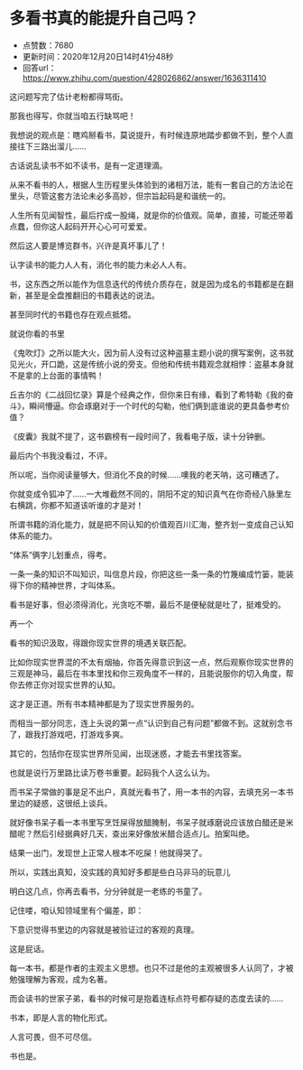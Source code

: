 # 多看书真的能提升自己吗？
- 点赞数：7680
- 更新时间：2020年12月20日14时41分48秒
- 回答url：https://www.zhihu.com/question/428026862/answer/1636311410
<body>
 <p data-pid="k8pABZki">这问题写完了估计老粉都得骂街。</p>
 <p data-pid="V5sdQ_Lu">那我也得写，你就当咱五行缺骂吧！</p>
 <p data-pid="hXjqHGoW">我想说的观点是：瞎鸡掰看书，莫说提升，有时候连原地踏步都做不到，整个人直接往下三路出溜儿……</p>
 <p data-pid="a399gc9H">古话说乱读书不如不读书，是有一定道理滴。</p>
 <p data-pid="FSwqT17u">从来不看书的人，根据人生历程里头体验到的诸相万法，能有一套自己的方法论在里头，尽管这套方法论未必多高妙，但宗旨起码是和谐统一的。</p>
 <p data-pid="zFCqcoZi">人生所有见闻智性，最后拧成一股绳，就是你的价值观。简单，直接，可能还带着点蠢，但你这人起码开开心心可可爱爱。</p>
 <p data-pid="VogY8nMe">然后这人要是博览群书，兴许是真坏事儿了！</p>
 <p data-pid="bDAODKwD">认字读书的能力人人有，消化书的能力未必人人有。</p>
 <p data-pid="iN5Rui2h">书，这东西之所以能作为信息迭代的传统介质存在，就是因为成名的书籍都是在翻新，甚至是全盘推翻旧的书籍表达的说法。</p>
 <p data-pid="JF6tEP2f">甚至同时代的书籍也存在观点抵牾。</p>
 <p data-pid="ooEW3zoN">就说你看的书里</p>
 <p data-pid="NiB0W9PO">《鬼吹灯》之所以能大火，因为前人没有过这种盗墓主题小说的撰写案例，这书就见光火，开口跪，这是传统小说的旁支。但他和传统书籍观念就相悖：盗墓本身就不是拿的上台面的事情鸭！</p>
 <p data-pid="F9-Dj4OD">丘吉尔的《二战回忆录》算是个经典之作，但你来日有缘，看到了希特勒《我的奋斗》，瞬间懵逼。你会琢磨对于一个时代的勾勒，他们俩到底谁说的更具备参考价值？</p>
 <p data-pid="6yohQmgR">《皮囊》我就不提了，这书霸榜有一段时间了，我看电子版，读十分钟删。</p>
 <p data-pid="yP4LK3rb">最后内个书我没看过，不评。</p>
 <p data-pid="MYM8ozZm">所以呢，当你阅读量够大，但消化不良的时候……噢我的老天呐，这可糟透了。</p>
 <p data-pid="7s7ZwDK6">你就变成令狐冲了……一大堆截然不同的，阴阳不定的知识真气在你奇经八脉里左右横跳，你都不知道该听谁的才是对！</p>
 <p data-pid="Nm9i8VZY">所谓书籍的消化能力，就是把不同认知的价值观百川汇海，整齐划一变成自己认知体系的能力。</p>
 <p data-pid="ODQbxny9">“体系”俩字儿划重点，得考。</p>
 <p data-pid="v2qK7-BK">一条一条的知识不叫知识，叫信息片段，你把这些一条一条的竹篾编成竹篓，能装得下你的精神世界，才叫体系。</p>
 <p data-pid="ttQ7UOcR">看书是好事，但必须得消化，光贪吃不嚼，最后不是便秘就是吐了，挺难受的。</p>
 <p data-pid="z6wKJorY">再一个</p>
 <p data-pid="_ur8ZNoy">看书的知识汲取，得跟你现实世界的境遇关联匹配。</p>
 <p data-pid="fwC7w1Yx">比如你现实世界混的不太有烟抽，你首先得意识到这一点，然后观察你现实世界的三观是神马，最后在书本里找和你三观角度不一样的，且能说服你的切入角度，帮你去修正你对现实世界的认知。</p>
 <p data-pid="kUBDZRx7">这才是正道。所有书本精神都是为了现实世界服务的。</p>
 <p data-pid="sv_kmRdu">而相当一部分同志，连上头说的第一点“认识到自己有问题”都做不到。这就别念书了，跟我打游戏吧，打游戏多爽。</p>
 <p data-pid="CHU14M4Q">其它的，包括你在现实世界所见闻，出现迷惑，才能去书里找答案。</p>
 <p data-pid="dEXpj-V1">也就是说行万里路比读万卷书重要。起码我个人这么认为。</p>
 <p data-pid="Uf5AZYZ_">而书呆子常做的事是足不出户，真就光看书了，用一本书的内容，去填充另一本书里边的疑惑，这很纸上谈兵。</p>
 <p data-pid="J0rOXO98">就好像书呆子看一本书里写烹饪屎得放醋腌制，书呆子就琢磨说应该放白醋还是米醋呢？然后引经据典好几天，查出来好像放米醋合适点儿。拍案叫绝。</p>
 <p data-pid="QxTI_s07">结果一出门，发现世上正常人根本不吃屎！他就得哭了。</p>
 <p data-pid="pIePKX-8">所以，实践出真知，没实践的真知好多都是些白马非马的玩意儿</p>
 <p data-pid="UNywzcYY">明白这几点，你再去看书，分分钟就是一老练的书童了。</p>
 <p data-pid="k5Lt-I7v">记住喽，咱认知领域里有个偏差，即：</p>
 <p data-pid="XmwnGubM">下意识觉得书里边的内容就是被验证过的客观的真理。</p>
 <p data-pid="VsGtVLaI">这是屁话。</p>
 <p data-pid="fAywamdp">每一本书，都是作者的主观主义思想。也只不过是他的主观被很多人认同了，才被勉强理解为客观，成为名著。</p>
 <p data-pid="MjMG9Npv">而会读书的世家子弟，看书的时候可是抱着连标点符号都存疑的态度去读的……</p>
 <p data-pid="SSUkbBVW">书本，即是人言的物化形式。</p>
 <p data-pid="jAeZQIXa">人言可畏，但不可尽信。</p>
 <p data-pid="g9vwLx9D">书也是。</p>
</body>